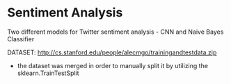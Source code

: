 # Sentiment Analysis
Two different models for Twitter sentiment analysis - CNN and Naive Bayes Classifier

DATASET:
http://cs.stanford.edu/people/alecmgo/trainingandtestdata.zip

- the dataset was merged in order to manually split it by utilizing the sklearn.TrainTestSplit
